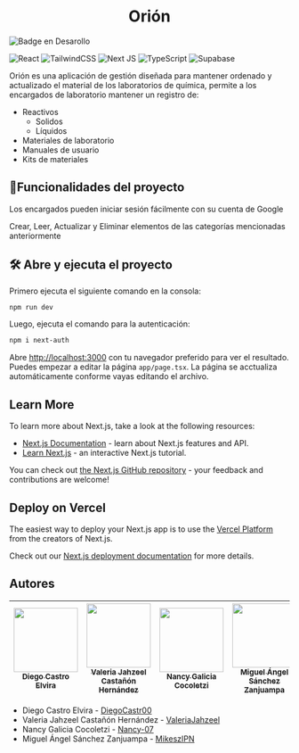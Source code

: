 <h1 align="center"> Orión </h1>

![Badge en Desarollo](https://img.shields.io/badge/STATUS-EN%20DESAROLLO-green)

![React](https://img.shields.io/badge/react-%2320232a.svg?style=for-the-badge&logo=react&logoColor=%2361DAFB)
![TailwindCSS](https://img.shields.io/badge/tailwindcss-%2338B2AC.svg?style=for-the-badge&logo=tailwind-css&logoColor=white)
![Next JS](https://img.shields.io/badge/Next-black?style=for-the-badge&logo=next.js&logoColor=white)
![TypeScript](https://img.shields.io/badge/typescript-%23007ACC.svg?style=for-the-badge&logo=typescript&logoColor=white)
![Supabase](https://img.shields.io/badge/Supabase-3ECF8E?style=for-the-badge&logo=supabase&logoColor=white)

Orión es una aplicación de gestión diseñada para mantener ordenado y actualizado el material de los laboratorios de química, permite a los encargados de laboratorio mantener un registro de:
* Reactivos
     * Solidos
     * Líquidos
* Materiales de laboratorio
* Manuales de usuario
* Kits de materiales

## :hammer:Funcionalidades del proyecto
Los encargados pueden iniciar sesión fácilmente con su cuenta de Google

Crear, Leer, Actualizar y Eliminar elementos de las categorías mencionadas anteriormente


## 🛠️ Abre y ejecuta el proyecto
Primero ejecuta el siguiente comando en la consola:
```bash
npm run dev
```
Luego, ejecuta el comando para la autenticación:
```bash
npm i next-auth
```
Abre [http://localhost:3000](http://localhost:3000) con tu navegador preferido para ver el resultado.
Puedes empezar a editar la página `app/page.tsx`. La página se acctualiza automáticamente conforme vayas editando el archivo.


## Learn More

To learn more about Next.js, take a look at the following resources:

- [Next.js Documentation](https://nextjs.org/docs) - learn about Next.js features and API.
- [Learn Next.js](https://nextjs.org/learn) - an interactive Next.js tutorial.

You can check out [the Next.js GitHub repository](https://github.com/vercel/next.js/) - your feedback and contributions are welcome!

## Deploy on Vercel

The easiest way to deploy your Next.js app is to use the [Vercel Platform](https://vercel.com/new?utm_medium=default-template&filter=next.js&utm_source=create-next-app&utm_campaign=create-next-app-readme) from the creators of Next.js.

Check out our [Next.js deployment documentation](https://nextjs.org/docs/deployment) for more details.

## Autores
| [<img src="https://avatars.githubusercontent.com/u/124998012?v=4" width=115><br><sub>Diego Castro Elvira</sub>](https://github.com/DiegoCastr00) |  [<img src="https://avatars.githubusercontent.com/u/49892759?v=4" width=115><br><sub>Valeria Jahzeel Castañón Hernández</sub>](https://github.com/ValeriaJahzeel) |  [<img src="https://avatars.githubusercontent.com/u/125350005?v=4" width=115><br><sub>Nancy Galicia Cocoletzi</sub>](https://github.com/Nancy-07) | [<img src="https://avatars.githubusercontent.com/u/125789083?v=4" width=115><br><sub>Miguel Ángel Sánchez Zanjuampa</sub>](https://github.com/MikeszIPN) |
| :---: | :---: | :---: |  :---: |

* Diego Castro Elvira - [DiegoCastr00](https://github.com/DiegoCastr00)
* Valeria Jahzeel Castañón Hernández - [ValeriaJahzeel](https://github.com/ValeriaJahzeel)
* Nancy Galicia Cocoletzi - [Nancy-07](https://github.com/Nancy-07)
* Miguel Ángel Sánchez Zanjuampa - [MikeszIPN](https://github.com/MikeszIPN)